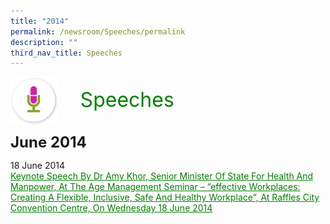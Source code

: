 ```yaml
---
title: "2014"
permalink: /newsroom/Speeches/permalink
description: ""
third_nav_title: Speeches
---
```

<img class="MicIcon" src="/images/icons/ico_speeches.png" align="left">
<br><font align="center" color="green" size="+3">&nbsp;&nbsp;&nbsp;&nbsp;Speeches</font><br><br><br>
<font size="+2"><b>June 2014</b></font><br>

18 June 2014<br>
<a class="hyperlink" href=http://www.ssg-wsg.gov.sg/speeches/18_Jun_2014.html>Keynote Speech By Dr Amy Khor, Senior Minister Of State For Health And Manpower, At The Age Management Seminar – “effective Workplaces: Creating A Flexible, Inclusive, Safe And Healthy Workplace”, At Raffles City Convention Centre, On Wednesday 18 June 2014</a>
<style>
img.MicIcon {
  height: 15%;
  width: 15%;
}
a.hyperlink {
	color:green;
	}
	  }
a.hyperlink:hover {
    color:MediumVioletRed;
}
</style>